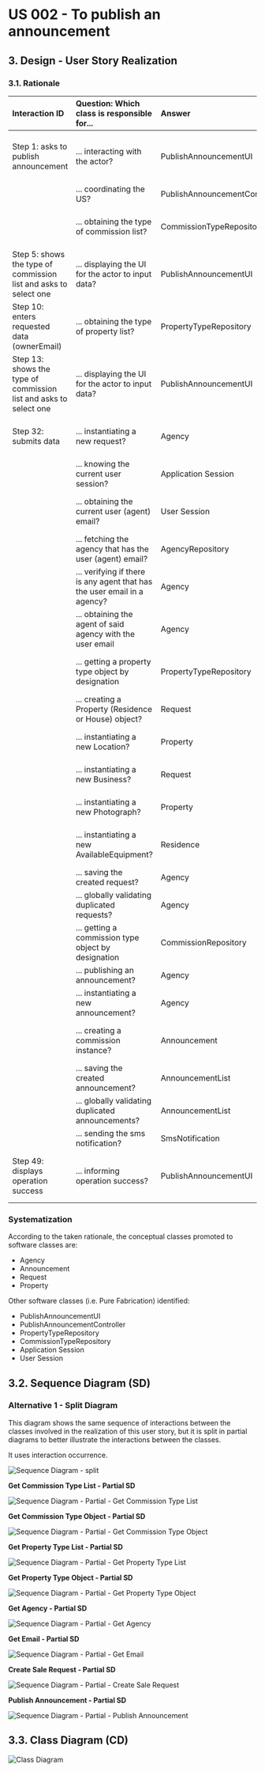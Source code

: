 # US 002 - To publish an announcement

## 3. Design - User Story Realization

### 3.1. Rationale

| Interaction ID                                                    | Question: Which class is responsible for...                              | Answer                        | Justification (with patterns)                                                                                 |
|:------------------------------------------------------------------|:-------------------------------------------------------------------------|:------------------------------|:--------------------------------------------------------------------------------------------------------------|
| Step 1: asks to publish announcement                              | ... interacting with the actor?                                          | PublishAnnouncementUI         | Pure Fabrication: there is no reason to assign this responsibility to any existing class in the Domain Model. |
|                                                                   | ... coordinating the US?                                                 | PublishAnnouncementController | Controller.                                                                                                   |
|                                                                   | ... obtaining the type of commission list?                               | CommissionTypeRepository      | Information Expert: the types of commission are the same for all the agents; Pure Fabrication.                |
| Step 5: shows the type of commission list and asks to select one	 | ... displaying the UI for the actor to input data?                       | PublishAnnouncementUI         | Pure Fabrication: there is no reason to assign this responsibility to any existing class in the Domain Model. |
| Step 10: enters requested data (ownerEmail)                       | ... obtaining the type of property list?                                 | PropertyTypeRepository        | Information Expert: the types of properties are the same for all announcements/properties; Pure Fabrication.  |
| Step 13: shows the type of commission list and asks to select one | ... displaying the UI for the actor to input data?                       | PublishAnnouncementUI         | Pure Fabrication: there is no reason to assign this responsibility to any existing class in the Domain Model. |
| Step 32: submits data                                             | ... instantiating a new request?                                         | Agency                        | Creator (Rule 1): in the Domain Model Agency is assigned (contains) Requests.                                 |
|                                                                   | ... knowing the current user session?                                    | Application Session           | Information Expert: has the necessary data.                                                                   |
|                                                                   | ... obtaining the current user (agent) email?                            | User Session                  | Information Expert: cf. User Authentication & Authorization component documentation.                          |
|                                                                   | ... fetching the agency that has the user (agent) email?                 | AgencyRepository              | Information Expert: contains all the agencies; Pure Fabrication.                                              |
|                                                                   | ... verifying if there is any agent that has the user email in a agency? | Agency                        | Information Expert: knows all its agents (employees).                                                         |
|                                                                   | ... obtaining the agent of said agency with the user email               | Agency                        | Information Expert: knows all its agents.                                                                     |
|                                                                   | ... getting a property type object by designation                        | PropertyTypeRepository        | Information Expert: knows the property types and has its descriptions; Pure Fabrication.                      |
|                                                                   | ... creating a Property (Residence or House) object?                     | Request                       | Creator (Rule 1/4): in the Domain Model Request has information about Property.                               |
|                                                                   | ... instantiating a new Location?                                        | Property                      | Creator (Rule 1): in the Domain Model Property contains Location.                                             |
|                                                                   | ... instantiating a new Business?                                        | Request                       | Creator (Rule 1): in the Domain Model Request aggregates Business                                             |
|                                                                   | ... instantiating a new Photograph?                                      | Property                      | Creator (Rule 1): in the Domain Model Property contains Photograph.                                           |
|                                                                   | ... instantiating a new AvailableEquipment?                              | Residence                     | Creator (Rule 1): in the Domain Model Residence contains AvailableEquipment.                                  |
|                                                                   | ... saving the created request?                                          | Agency                        | Agency: owns all its requests.                                                                                |
|                                                                   | ... globally validating duplicated requests?                             | Agency                        | Information Expert: knows all requests.                                                                       |
|                                                                   | ... getting a commission type object by designation                      | CommissionRepository          | Information Expert: knows the commission types and has its descriptions; Pure Fabrication.                    |
|                                                                   | ... publishing an announcement?                                          | Agency                        | Information Expert: owns all its announcements.                                                               |
|                                                                   | ... instantiating a new announcement?                                    | Agency                        | Creator (Rule 1): in the Domain Model Agency owns Announcements.                                              |
|                                                                   | ... creating a commission instance?                                      | Announcement                  | Creator (Rule 1): in the Domain Model Announcement contains Commission.                                       |
|                                                                   | ... saving the created announcement?                                     | AnnouncementList              | Information Expert: has all announcements of an agency.                                                       |
|                                                                   | ... globally validating duplicated announcements?                        | AnnouncementList              | Information Expert: knows all announcements instances.                                                        |
|                                                                   | ... sending the sms notification?                                        | SmsNotification               | Protected variation: to ensure the system stability.                                                          |
| Step 49: displays operation success 	                             | ... informing operation success?                                         | PublishAnnouncementUI         | Pure Fabrication: there is no reason to assign this responsibility to any existing class in the Domain Model. |

### Systematization ##

According to the taken rationale, the conceptual classes promoted to software classes are:

* Agency
* Announcement
* Request
* Property

Other software classes (i.e. Pure Fabrication) identified:

* PublishAnnouncementUI
* PublishAnnouncementController
* PropertyTypeRepository
* CommissionTypeRepository
* Application Session
* User Session

## 3.2. Sequence Diagram (SD)

### Alternative 1 - Split Diagram

This diagram shows the same sequence of interactions between the classes involved in the realization of this user story,
but it is split in partial diagrams to better illustrate the interactions between the classes.

It uses interaction occurrence.

![Sequence Diagram - split](svg/us002-sequence-diagram-split.svg)

**Get Commission Type List - Partial SD**

![Sequence Diagram - Partial - Get Commission Type List ](svg/us002-sequence-diagram-partial-get-commission-type-list.svg)

**Get Commission Type Object - Partial SD**

![Sequence Diagram - Partial - Get Commission Type Object](svg/us002-sequence-diagram-partial-get-commission-type.svg)

**Get Property Type List - Partial SD**

![Sequence Diagram - Partial - Get Property Type List](svg/us002-sequence-diagram-partial-get-property-type-list.svg)

**Get Property Type Object - Partial SD**

![Sequence Diagram - Partial - Get Property Type Object](svg/us002-sequence-diagram-partial-get-property-type.svg)

**Get Agency - Partial SD**

![Sequence Diagram - Partial - Get Agency](svg/us002-sequence-diagram-partial-get-agency.svg)

**Get Email - Partial SD**

![Sequence Diagram - Partial - Get Email](svg/us002-sequence-diagram-partial-get-email.svg)

**Create Sale Request - Partial SD**

![Sequence Diagram - Partial - Create Sale Request ](svg/us002-sequence-diagram-partial-create-sale-request.svg)

**Publish Announcement - Partial SD**

![Sequence Diagram - Partial - Publish Announcement](svg/us002-sequence-diagram-partial-publish-announcement.svg)

## 3.3. Class Diagram (CD)

![Class Diagram](svg/us002-class-diagram.svg)